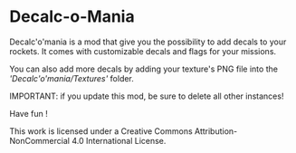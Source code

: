 # Decalc-o-Mania
Decalc'o'mania is a mod that give you the possibility to add decals to your rockets.
It comes with customizable decals and flags for your missions.

You can also add more decals by adding your texture's PNG file into the *'Decalc'o'mania/Textures'* folder.

IMPORTANT: if you update this mod, be sure to delete all other instances!


Have fun !

This work is licensed under a Creative Commons Attribution-NonCommercial 4.0 International License.
